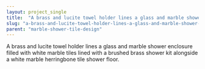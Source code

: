 ```yaml
---
layout: project_single
title:  "A brass and lucite towel holder lines a glass and marble shower enclosure filled with white marble tiles lined with a brushed brass shower kit alongside a white marble herringbone tile shower floor."
slug: "a-brass-and-lucite-towel-holder-lines-a-glass-and-marble-shower-enclosure-filled-with"
parent: "marble-shower-tile-design"
---
```

A brass and lucite towel holder lines a glass and marble shower enclosure filled with white marble tiles lined with a brushed brass shower kit alongside a white marble herringbone tile shower floor.